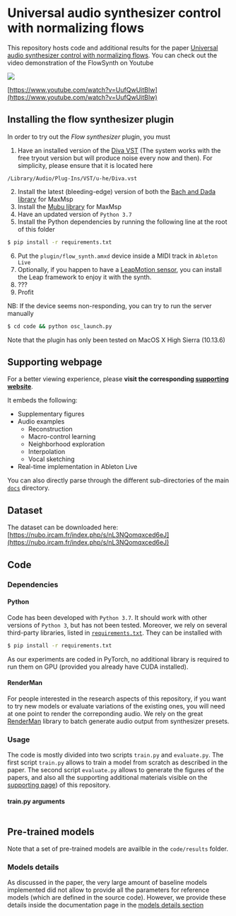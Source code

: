 # Universal audio synthesizer control with normalizing flows

This repository hosts code and additional results for the paper [Universal audio synthesizer control with normalizing flows](https://arxiv.org/abs/1907.00971). You can check out the video demonstration of the FlowSynth on Youtube

[![](https://img.youtube.com/vi/UufQwUitBIw/0.jpg)](https://www.youtube.com/watch?v=UufQwUitBIw)

[https://www.youtube.com/watch?v=UufQwUitBIw](https://www.youtube.com/watch?v=UufQwUitBIw)

## Installing the flow synthesizer plugin

In order to try out the _Flow synthesizer_ plugin, you must 
1. Have an installed version of the [Diva VST](https://u-he.com/products/diva/) (The system works with the free tryout version but will produce noise every now and then). For simplicity, please ensure that it is located here
```
/Library/Audio/Plug-Ins/VST/u-he/Diva.vst
```
2. Install the latest (bleeding-edge) version of both the [Bach and Dada library](https://www.bachproject.net/dl/) for MaxMsp
3. Install the [Mubu library](https://forum.ircam.fr/projects/detail/mubu/) for MaxMsp
4. Have an updated version of `Python 3.7`
5. Install the Python dependencies by running the following line at the root of this folder
```bash
$ pip install -r requirements.txt
```
6. Put the `plugin/flow_synth.amxd` device inside a MIDI track in `Ableton Live`
7. Optionally, if you happen to have a [LeapMotion sensor](https://www.leapmotion.com/), you can install the Leap framework to enjoy it with the synth.
7. ???
7. Profit

NB: If the device seems non-responding, you can try to run the server manually
```bash
$ cd code && python osc_launch.py
```

Note that the plugin has only been tested on MacOS X High Sierra (10.13.6)

## Supporting webpage

For a better viewing experience, please **visit the corresponding [supporting website](https://acids-ircam.github.io/flow_synthesizer/ "Flow synthesizer")**.

It embeds the following:
  * Supplementary figures
  * Audio examples
	* Reconstruction
	* Macro-control learning
	* Neighborhood exploration
	* Interpolation
	* Vocal sketching
  * Real-time implementation in Ableton Live
  
You can also directly parse through the different sub-directories of the main [`docs`](docs) directory.

## Dataset

The dataset can be downloaded here: [https://nubo.ircam.fr/index.php/s/nL3NQomqxced6eJ](https://nubo.ircam.fr/index.php/s/nL3NQomqxced6eJ)

## Code

### Dependencies

#### Python

Code has been developed with `Python 3.7`. It should work with other versions of `Python 3`, but has not been tested. Moreover, we rely on several third-party libraries, listed in [`requirements.txt`](requirements.txt). They can be installed with

```bash
$ pip install -r requirements.txt
```

As our experiments are coded in PyTorch, no additional library is required to run them on GPU (provided you already have CUDA installed).


#### RenderMan

For people interested in the research aspects of this repository, if you want to try new models or evaluate variations of the existing ones, you will need at one point to render the correponding audio. We rely on the great [RenderMan](https://github.com/fedden/RenderMan) library to batch generate audio output from synthesizer presets.

### Usage

The code is mostly divided into two scripts `train.py` and `evaluate.py`. The first script `train.py` allows to train a model from scratch as described in the paper. The second script `evaluate.py` allows to generate the figures of the papers, and also all the supporting additional materials visible on the [supporting page](https://acids-ircam.github.io/flow_synthesizer)) of this repository.

#### train.py arguments
```

```

## Pre-trained models

Note that a set of pre-trained models are availble in the `code/results`  folder.

### Models details

As discussed in the paper, the very large amount of baseline models implemented did not allow to provide all the parameters for reference models (which are defined in the source code). However, we provide these details inside the documentation page in the [models details section](https://acids-ircam.github.io/flow_synthesizer/#models-details)
